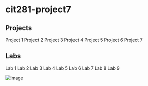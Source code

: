 # cit281-project7

## Projects
Project 1
Project 2
Project 3
Project 4 
Project 5
Project 6
Project 7

## Labs
Lab 1
Lab 2
Lab 3
Lab 4
Lab 5
Lab 6
Lab 7
Lab 8
Lab 9


![image](https://images.unsplash.com/photo-1520962922320-2038eebab146?ixid=MnwxMjA3fDB8MHxwaG90by1wYWdlfHx8fGVufDB8fHx8&ixlib=rb-1.2.1&auto=format&fit=crop&w=668&q=80)
